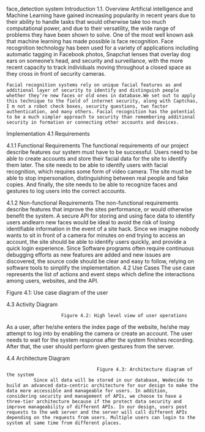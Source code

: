 face_detection system
Introduction
1.1.	Overview
	Artificial intelligence and Machine Learning have gained increasing popularity in recent years due to their ability to handle tasks that would otherwise take too much computational power, and due to their versatility, the wide range of problems they have been shown to solve. One of the most well known ask that machine learning has made possible is face recognition. Face recognition technology has been used for a variety of applications including automatic tagging in Facebook photos, Snapchat lenses that overlay dog ears on someone’s head, and security and surveillance, with the more recent capacity to track individuals moving throughout a closed space as they cross in front of security cameras.

	Facial recognition systems rely on unique facial features as and additional layer of security to identify and distinguish people whether they’re new faces or old ones in database.We set out to apply this technique to the field of internet security, along with Captchas, I m not a robot check boxes, security questions, two factor authentication, and many others. Facial recognition has the potential to be a much simpler approach to security than remembering additional security in formation or connecting other accounts and devices.  

Implementation
4.1	 Requirements

4.1.1	Functional Requirements
The functional requirements of our project describe features our system must have to be successful. Users need to be able to create accounts and store their facial data for the site to identify them later. The site needs to be able to identify users with facial recognition, which requires some form of video camera. The site must be able to stop impersonation, distinguishing between real people and fake copies. And finally, the site needs to be able to recognize faces and gestures to log users into the correct accounts.

4.1.2    Non-functional Requirements
	The non-functional requirements describe features that improve the sites performance, or would otherwise benefit the system. A secure API for storing and using face data to identify users andlearn new faces would be ideal to avoid the risk of losing identifiable information in the event of a site hack. Since we imagine nobody wants to sit in front of a camera for minutes on end trying to access an account, the site should be able to identify users quickly, and provide a quick login experience. Since Software programs often require continuous debugging efforts as new features are added and new issues are discovered, the source code should be clear and easy to follow, relying on software tools to simplify the implementation.
4.2 Use Cases 
The use case represents the list of actions and event steps which define the interactions among users, websites, and the API.


Figure 4.1: Use case diagram of the user

4.3 Activity Diagram


                        Figure 4.2: High level view of user operations

As a user, after he/she enters the index page of the website, he/she may attempt to log into by enabling the camera or create an account. The user needs to wait for the system response after the system finishes recording. After that, the user should perform given gestures from the server.


4.4 Architecture Diagram

                                     Figure 4.3: Architecture diagram of the system
              Since all data will be stored in our database, Wedecide to build an advanced data-centric architecture for our design to make the data more accessible and manageable for users. In addition, considering security and management of APIs, we choose to have a three-tier architecture because if the protect data security and improve manageability of different APIs. In our design, users post requests to the web server and the server will call different APIs depending on the requests from users. Multiple users can login to the system at same time from different places.

















